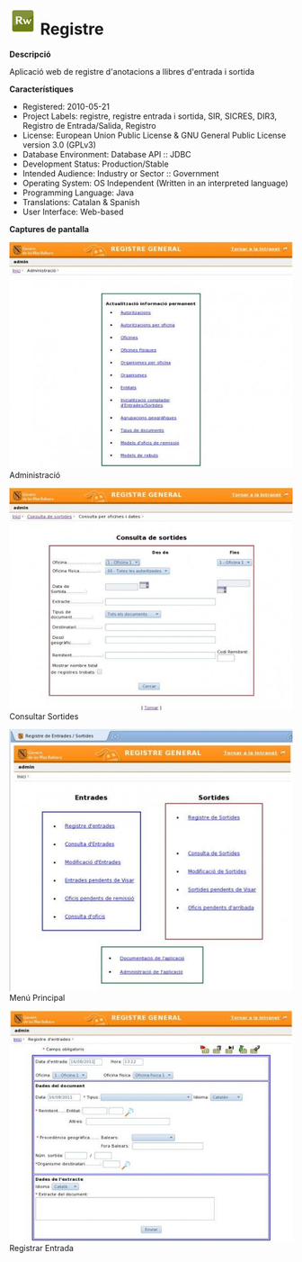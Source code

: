 # ![Logo](https://github.com/GovernIB/maven/raw/binaris/registre/projectinfo_Attachments/icon.jpg) Registre


**Descripció**

Aplicació web de registre d'anotacions a llibres d'entrada i sortida

**Característiques**

* Registered: 2010-05-21 
* Project Labels: registre, registre entrada i sortida, SIR, SICRES, DIR3, Registro de Entrada/Salida, Registro
* License: European Union Public License & GNU General Public License version 3.0 (GPLv3)
* Database Environment: Database API :: JDBC
* Development Status: Production/Stable
* Intended Audience: Industry or Sector :: Government
* Operating System: OS Independent (Written in an interpreted language)
* Programming Language: Java
* Translations: Catalan & Spanish
* User Interface: Web-based

**Captures de pantalla**

![Administració](https://github.com/GovernIB/maven/raw/binaris/registre/projectinfo_Attachments/screenshots/314175.jpg)<br/>
Administració

![Consultar Sortides](https://github.com/GovernIB/maven/raw/binaris/registre/projectinfo_Attachments/screenshots/314173.jpg)<br/>
Consultar Sortides

![Menú Principal](https://github.com/GovernIB/maven/raw/binaris/registre/projectinfo_Attachments/screenshots/314169.jpg)<br/>
Menú Principal

![Registrar Entrada](https://github.com/GovernIB/maven/raw/binaris/registre/projectinfo_Attachments/screenshots/314171.jpg)<br/>
Registrar Entrada



